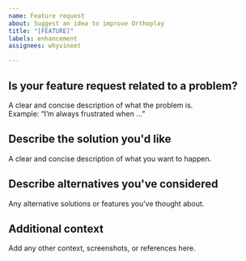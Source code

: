 ```yaml
---
name: Feature request
about: Suggest an idea to improve Orthoplay
title: "[FEATURE]"
labels: enhancement
assignees: whyvineet

---
```


## Is your feature request related to a problem?  
A clear and concise description of what the problem is.  
Example: “I’m always frustrated when …”

## Describe the solution you'd like  
A clear and concise description of what you want to happen.

## Describe alternatives you've considered  
Any alternative solutions or features you’ve thought about.

## Additional context  
Add any other context, screenshots, or references here.
